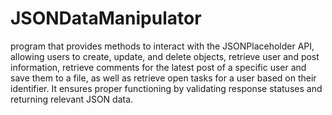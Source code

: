 # JSONDataManipulator
program that provides methods to interact with the JSONPlaceholder API, allowing users to create, update, and delete objects,
retrieve user and post information, retrieve comments for the latest post of a specific user and save them to a file, as well as 
retrieve open tasks for a user based on their identifier. 
It ensures proper functioning by validating response statuses and returning relevant JSON data.
